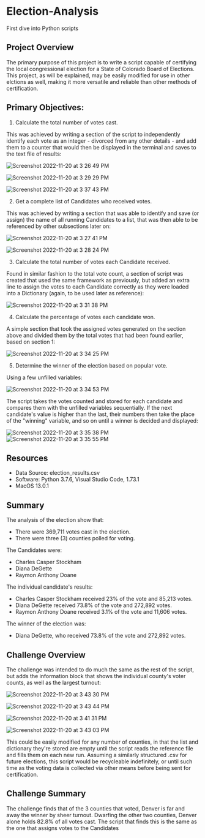 # Election-Analysis
First dive into Python scripts


## Project Overview
The primary purpose of this project is to write a script capable of certifying the local congressional election for a State of Colorado Board of Elections. This project, as will be explained, may be easily modified for use in other elctions as well, making it more versatile and reliable than other methods of certification.

## Primary Objectives:
1.    Calculate the total number of votes cast.  

This was achieved by writing a section of the script to independently identify each vote as an integer - divorced from any other details - and add them to a counter that would then be displayed in the terminal and saves to the text file of results: 

![Screenshot 2022-11-20 at 3 26 49 PM](https://user-images.githubusercontent.com/116296092/202929668-9c8e6375-0fff-4474-b54c-85aa9127242f.png)

![Screenshot 2022-11-20 at 3 29 29 PM](https://user-images.githubusercontent.com/116296092/202929789-99b11cbe-c5a1-4541-9e7b-a43a058399ca.png)

![Screenshot 2022-11-20 at 3 37 43 PM](https://user-images.githubusercontent.com/116296092/202930145-9d6de804-db53-46e5-9b6a-9ed9d419c4f3.png)

2.    Get a complete list of Candidates who received votes.

This was achieved by writing a section that was able to identify and save (or assign) the name of all running Candidates to a list, that was then able to be referenced by other subsections later on: 
        
![Screenshot 2022-11-20 at 3 27 41 PM](https://user-images.githubusercontent.com/116296092/202929697-f31112fe-2160-44c7-b388-9544d2290e3c.png)

![Screenshot 2022-11-20 at 3 28 24 PM](https://user-images.githubusercontent.com/116296092/202929737-b9b67cc6-84b9-4635-ac50-602aefcd4100.png)


3.    Calculate the total number of votes each Candidate received.

Found in similar fashion to the total vote count, a section of script was created that used the same framework as previously, but added an extra line to assign the votes to each Candidate correctly as they were loaded into a Dictionary (again, to be used later as reference): 

![Screenshot 2022-11-20 at 3 31 38 PM](https://user-images.githubusercontent.com/116296092/202929868-c4a9da88-c2cc-4bab-aabd-bf987ee86efc.png)


4.    Calculate the percentage of votes each candidate won.

A simple section that took the assigned votes generated on the section above and divided them by the total votes that had been found earlier, based on section 1:

![Screenshot 2022-11-20 at 3 34 25 PM](https://user-images.githubusercontent.com/116296092/202929975-25b39f98-357a-4a7f-878f-067fd0a46712.png)


5.    Determine the winner of the election based on popular vote.

Using a few unfilled variables:
        
![Screenshot 2022-11-20 at 3 34 53 PM](https://user-images.githubusercontent.com/116296092/202929989-1f2884fa-172a-462c-bbbe-f02157a2bfb5.png)


The script takes the votes counted and stored for each candidate and compares them with the unfilled variables sequentially. If the next candidate's value is higher than the last, their numbers then take the place of the "winning" variable, and so on until a winner is decided and displayed:

![Screenshot 2022-11-20 at 3 35 38 PM](https://user-images.githubusercontent.com/116296092/202930012-a1cde54f-45d1-4e07-b578-4bdfe2882eb4.png)
![Screenshot 2022-11-20 at 3 35 55 PM](https://user-images.githubusercontent.com/116296092/202930024-33cfafd9-dc6c-4d4a-aacc-bf699a7eeba2.png)

 
## Resources

-   Data Source: election_results.csv
-   Software: Python 3.7.6, Visual Studio Code, 1.73.1
-   MacOS 13.0.1  
## Summary

The analysis of the election show that:
-   There were 369,711 votes cast in the election.
-   There were three (3) counties polled for voting.

The Candidates were:
-   Charles Casper Stockham
-   Diana DeGette
-   Raymon Anthony Doane

The individual candidate's results:

-   Charles Casper Stockham received 23% of the vote and 85,213 votes.
-   Diana DeGette received 73.8% of the vote and 272,892 votes.
-   Raymon Anthony Doane received 3.1% of the vote and 11,606 votes.

The winner of the election was:

-   Diana DeGette, who received 73.8% of the vote and 272,892 votes.

## Challenge Overview
    
The challenge was intended to do much the same as the rest of the script, but adds the information block that shows the individual county's voter counts, as well as the largest turnout:

![Screenshot 2022-11-20 at 3 43 30 PM](https://user-images.githubusercontent.com/116296092/202930389-f7bf5dc5-b1d6-4ef6-89c8-23b8a6784bbc.png)

![Screenshot 2022-11-20 at 3 43 44 PM](https://user-images.githubusercontent.com/116296092/202930402-0b547653-c197-48d9-852b-c486bbfe3d10.png)

![Screenshot 2022-11-20 at 3 41 31 PM](https://user-images.githubusercontent.com/116296092/202930300-ad04feed-0aa1-4068-8a3b-ae6dfd488ebb.png)

![Screenshot 2022-11-20 at 3 43 03 PM](https://user-images.githubusercontent.com/116296092/202930368-bb6b97bc-2d9e-414b-af6a-3b47616a4ce3.png)


This could be easily modified for any number of counties, in that the list and dictionary they're stored are empty until the script reads the reference file and fills them on each new run. Assuming a similarly structured .csv for future elections, this script would be recycleable indefinitely, or until such time as the voting data is collected via other means before being sent for certification.

## Challenge Summary
    
The challenge finds that of the 3 counties that voted, Denver is far and away the winner by sheer turnout. Dwarfing the other two counties, Denver alone holds 82.8% of all votes cast. The script that finds this is the same as the one that assigns votes to the Candidates 

